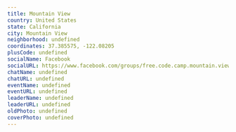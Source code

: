 ```yaml
---
title: Mountain View
country: United States
state: California
city: Mountain View
neighborhood: undefined
coordinates: 37.385575, -122.08205
plusCode: undefined
socialName: Facebook
socialURL: https://www.facebook.com/groups/free.code.camp.mountain.view
chatName: undefined
chatURL: undefined
eventName: undefined
eventURL: undefined
leaderName: undefined
leaderURL: undefined
oldPhoto: undefined
coverPhoto: undefined
---
```

